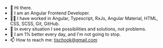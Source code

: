 - 👋 Hi there.
- 🦍 I am an Angular Frontend Developer.
- 👨‍💻 I have worked in Angular, Typescript, RxJs, Angular Material, HTML, CSS, SCSS, Git, GitHub.
- 🌱 In every situation I see possibilities and solutions, not problems.
- 🚀 I am 1% better every day, and I'm not going to stop.
- 📫 How to reach me: tischook@gmail.com
